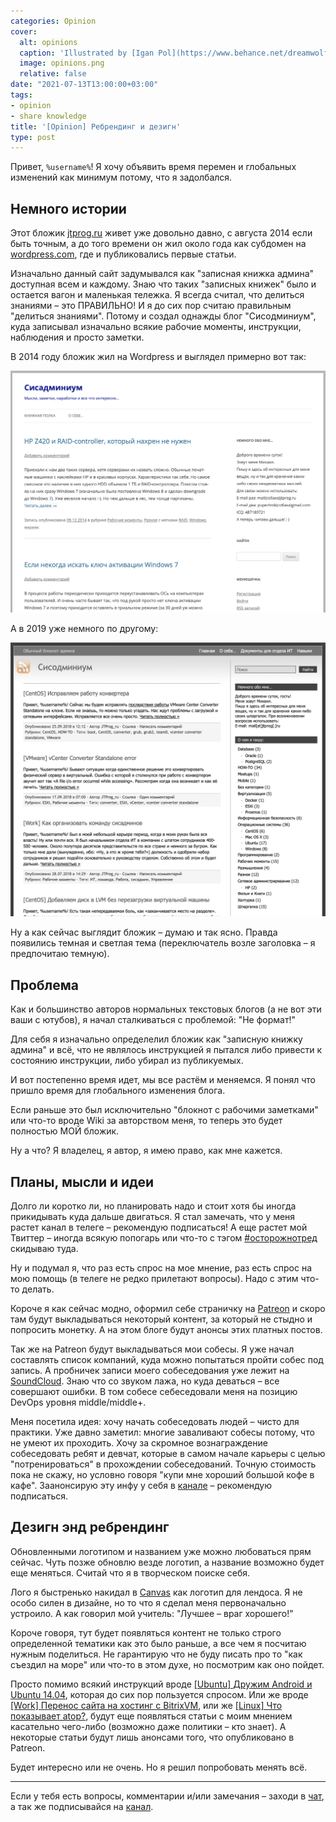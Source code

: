 ```yaml
---
categories: Opinion
cover:
  alt: opinions
  caption: 'Illustrated by [Igan Pol](https://www.behance.net/dreamwolf97d61e)'
  image: opinions.png
  relative: false
date: "2021-07-13T13:00:00+03:00"
tags:
- opinion
- share knowledge
title: '[Opinion] Ребрендинг и дезигн'
type: post
---
```


Привет, `%username%`! Я хочу объявить время перемен и глобальных изменений как минимум потому, что я задолбался.

## Немного истории

Этот бложик [jtprog.ru](http://jtprog.ru) живет уже довольно давно, с августа 2014 если быть точным, а до того времени он жил около года как субдомен на [wordpress.com](http://wordpress.com), где и публиковались первые статьи.

Изначально данный сайт задумывался как "записная книжка админа" доступная всем и каждому. Знаю что таких "записных книжек" было и остается вагон и маленькая тележка. Я всегда считал, что делиться знаниями – это ПРАВИЛЬНО! И я до сих пор считаю правильным "делиться знаниями". Потому и создал однажды блог "Сисодминиум", куда записывал изначально всякие рабочие моменты, инструкции, наблюдения и просто заметки.

В 2014 году бложик жил на Wordpress и выглядел примерно вот так:

![My blog 2014](img/2014-12-17.png)

А в 2019 уже немного по другому:

![My Blog 2019](img/2019-01-07.png)

Ну а как сейчас выглядит бложик – думаю и так ясно. Правда появились темная и светлая тема (переключатель возле заголовка – я предпочитаю темную).

## Проблема

Как и большинство авторов нормальных текстовых блогов (а не вот эти ваши с ютубов), я начал сталкиваться с проблемой: "Не формат!"

Для себя я изначально определелил бложик как "записную книжку админа" и всё, что не являлось инструкцией я пытался либо привести к состоянию инструкции, либо убирал из публикуемых.

И вот постепенно время идет, мы все растём и меняемся. Я понял что пришло время для глобального изменения блога.

Если раньше это был исключительно "блокнот с рабочими заметками" или что-то вроде Wiki за авторством меня, то теперь это будет полностью МОЙ бложик.

Ну а что? Я владелец, я автор, я имею право, как мне кажется.

## Планы, мысли и идеи

Долго ли коротко ли, но планировать надо и стоит хотя бы иногда прикидывать куда дальше двигаться. Я стал замечать, что у меня растет канал в телеге – рекомендую подписаться! А еще растет мой Твиттер – иногда всякую попогарь или что-то с тэгом [#осторожнотред](https://twitter.com/search?q=%23осторожнотред&src=typed_query&f=live) скидываю туда.

Ну и подумал я, что раз есть спрос на мое мнение, раз есть спрос на мою помощь (в телеге не редко прилетают вопросы). Надо с этим что-то делать.

Короче я как сейчас модно, оформил себе страничку на [Patreon](https://www.patreon.com/jtprogru) и скоро там будут выкладываться некоторый контент, за который не стыдно и попросить монетку. А на этом блоге будут анонсы этих платных постов.

Так же на Patreon будут выкладываться мои собесы. Я уже начал составлять список компаний, куда можно попытаться пройти собес под запись. А пробничек записи моего собеседования уже лежит на [SoundCloud](https://soundcloud.com/jtprog_ru/sobesedovanie-devops). Знаю что со звуком лажа, но куда деваться – все совершают ошибки. В том собесе себеседовали меня на позицию DevOps уровня middle/middle+.

Меня посетила идея: хочу начать собеседовать людей – чисто для практики. Уже давно заметил: многие заваливают собесы потому, что не умеют их проходить. Хочу за скромное вознаграждение собеседовать ребят и девчат, которые в самом начале карьеры с целью "потренироваться" в прохождении собеседований. Точную стоимость пока не скажу, но условно говоря "купи мне хороший большой кофе в кафе". Заанонсирую эту инфу у себя в [канале](https://ttttt.me/jtprogru_channel) – рекомендую подписаться.

## Дезигн энд ребрендинг

Обновленными логотипом и названием уже можно любоваться прям сейчас. Чуть позже обновлю везде логотип, а название возможно будет еще меняться. Считай что я в творческом поиске себя.

Лого я быстренько накидал в [Canvas](https://www.canva.com/design/play?create=&category=tACZCvjI6mE&referrer=logo-landing-page) как логотип для лендоса. Я не особо силен в дизайне, но то что я сделал меня первоначально устроило. А как говорил мой учитель: "Лучшее – враг хорошего!"

Короче говоря, тут будет появляться контент не только строго определенной тематики как это было раньше, а все чем я посчитаю нужным поделиться. Не гарантирую что не буду писать про то "как съездил на море" или что-то в этом духе, но посмотрим как оно пойдет.

Просто помимо всякий инструкций вроде [[Ubuntu] Дружим Android и Ubuntu 14.04](https://jtprog.ru/android-and-ubuntu/), которая до сих пор пользуется спросом. Или же вроде [[Work] Перенос сайта на хостинг с BitrixVM](https://jtprog.ru/bitrixvm-hosting/), или же [[Linux] Что показывает atop?](https://jtprog.ru/man-atop/), будут еще появляться статьи с моим мнением касательно чего-либо (возможно даже политики – кто знает). А некоторые статьи будут лишь анонсами того, что опубликовано в Patreon.

Будет интересно или не очень. Но я решил попробовать менять всё.

---
Если у тебя есть вопросы, комментарии и/или замечания – заходи в [чат](https://ttttt.me/jtprogru_chat), а так же подписывайся на [канал](https://ttttt.me/jtprogru_channel).
